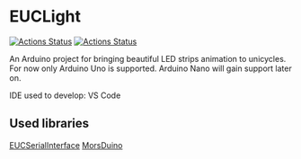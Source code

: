 # EUCLight

[![Actions Status](https://github.com/GGorAA/EUCLight/workflows/Arduino%20Main%20CI/badge.svg)](https://github.com/GGorAA/EUCLight/actions)
[![Actions Status](https://github.com/GGorAA/EUCLight/workflows/Arduino%20Adapter%20CI/badge.svg)](https://github.com/GGorAA/EUCLight/actions)

An Arduino project for bringing beautiful LED strips animation to unicycles. For now only Arduino Uno is supported. Arduino Nano will gain support later on.

IDE used to develop: VS Code

## Used libraries

[EUCSerialInterface](https://github.com/T-vK/Electric-Unicycle-Interface)
[MorsDuino](https://github.com/GGorAA/MorsDuino)
